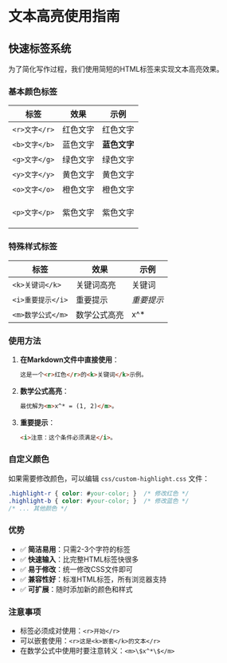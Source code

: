 # 文本高亮使用指南

## 快速标签系统

为了简化写作过程，我们使用简短的HTML标签来实现文本高亮效果。

### 基本颜色标签

| 标签 | 效果 | 示例 |
|------|------|------|
| `<r>文字</r>` | 红色文字 | <r>红色文字</r> |
| `<b>文字</b>` | 蓝色文字 | <b>蓝色文字</b> |
| `<g>文字</g>` | 绿色文字 | <g>绿色文字</g> |
| `<y>文字</y>` | 黄色文字 | <y>黄色文字</y> |
| `<o>文字</o>` | 橙色文字 | <o>橙色文字</o> |
| `<p>文字</p>` | 紫色文字 | <p>紫色文字</p> |

### 特殊样式标签

| 标签 | 效果 | 示例 |
|------|------|------|
| `<k>关键词</k>` | 关键词高亮 | <k>关键词</k> |
| `<i>重要提示</i>` | 重要提示 | <i>重要提示</i> |
| `<m>数学公式</m>` | 数学公式高亮 | <m>x^*</m> |

### 使用方法

1. **在Markdown文件中直接使用**：
   ```markdown
   这是一个<r>红色</r>的<k>关键词</k>示例。
   ```

2. **数学公式高亮**：
   ```markdown
   最优解为<m>x^* = (1, 2)</m>。
   ```

3. **重要提示**：
   ```markdown
   <i>注意：这个条件必须满足</i>。
   ```

### 自定义颜色

如果需要修改颜色，可以编辑 `css/custom-highlight.css` 文件：

```css
.highlight-r { color: #your-color; }  /* 修改红色 */
.highlight-b { color: #your-color; }  /* 修改蓝色 */
/* ... 其他颜色 */
```

### 优势

- ✅ **简洁易用**：只需2-3个字符的标签
- ✅ **快速输入**：比完整HTML标签快很多
- ✅ **易于修改**：统一修改CSS文件即可
- ✅ **兼容性好**：标准HTML标签，所有浏览器支持
- ✅ **可扩展**：随时添加新的颜色和样式

### 注意事项

- 标签必须成对使用：`<r>开始</r>`
- 可以嵌套使用：`<r>这是<k>嵌套</k>的文本</r>`
- 在数学公式中使用时要注意转义：`<m>\$x^*\$</m>`
